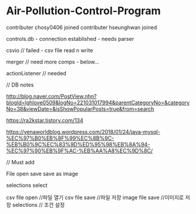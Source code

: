 # Air-Pollution-Control-Program

contributer chosy0406 joined
contributer hseunghwan joined

controls.db
    - connection established
    - needs parser

csvio // failed
    - csv file read n write

merger // need more comps
    - below...

actionListener // needed



// DB notes

http://blog.naver.com/PostView.nhn?blogId=lghlove0509&logNo=221031017994&parentCategoryNo=&categoryNo=38&viewDate=&isShowPopularPosts=true&from=search

https://ra2kstar.tistory.com/134

https://yenaworldblog.wordpress.com/2018/01/24/java-mysql-%EC%97%B0%EB%8F%99%EC%8B%9C-%EB%B0%9C%EC%83%9D%ED%95%98%EB%8A%94-%EC%97%90%EB%9F%AC-%EB%AA%A8%EC%9D%8C/



// Must add

File
    open
    save
    save as image

selections
    select

csv file open //파일 열기
csv file save //파일 저장
image file save //이미지로 저장
selections // 조건 설정



